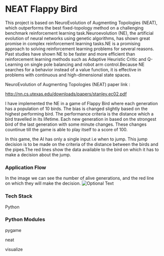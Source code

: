 # NEAT Flappy Bird

This project is based on NeuroEvolution of Augmenting Topologies (NEAT), which outperforms the best fixed-topology method on a challenging benchmark reinforcement learning task.Neuroevolution (NE), the artificial evolution of neural networks using genetic algorithms, has shown great promise in complex reinforcement learning tasks.NE is a promising approach to solving reinforcement learning problems for several reasons.
Past studies have shown NE to be faster and more efficient than reinforcement learning methods such as Adaptive Heuristic Critic and Q-Learning on single pole balancing and robot arm control.Because NE searches for a behavior instead of a value function, it is effective in problems with
continuous and high-dimensional state spaces.

NeuroEvolution of Augmenting Topologies (NEAT) paper link : 

http://nn.cs.utexas.edu/downloads/papers/stanley.ec02.pdf

I have implemented the NE in a game of Flappy Bird where each generation has a population of 10 birds. The bias is changed slightly based on the highest performing bird. The performance criteria is the distance which a bird travelled in its lifetime. Each new generation in based on the strongest bird of the last generation with some minute changes. These changes countinue till the game is able to play itself to a score of 100.

In this game, the AI has only a single input i.e when to jump. This jump decision is to be made on the criteria of the distance between the birds and the pipes.The red lines show the data available to the bird on which it has to make a decision about the jump.

### Application Flow
In the image we can see the number of alive generations, and the red line on which they will make the decision.
![Optional Text](../master/projImages/pygame.png)

### Tech Stack
Python

### Python Modules
pygame

neat

visualize
